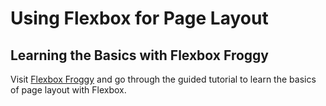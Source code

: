 # Using Flexbox for Page Layout

## Learning the Basics with Flexbox Froggy

Visit [Flexbox Froggy](http://flexboxfroggy.com/) and go through the guided tutorial to learn the basics of page layout with Flexbox.
